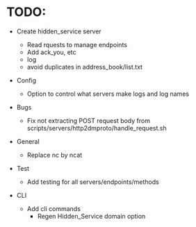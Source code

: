 # TODO:

- Create hidden_service server
  - Read rquests to manage endpoints
  - Add ack_you, etc 
  - log
  - avoid duplicates in address_book/list.txt


- Config
  - Option to control what servers make logs and log names


- Bugs
  - Fix not extracting POST request body from scripts/servers/http2dmproto/handle_request.sh

- General
  - Replace nc by ncat

- Test
  - Add testing for all servers/endpoints/methods

- CLI
  - Add cli commands
    - Regen Hidden_Service domain option

